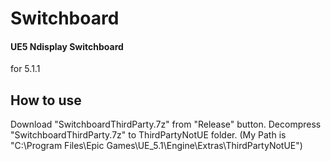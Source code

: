 # Switchboard

#### UE5 Ndisplay Switchboard
for 5.1.1

## How to use
Download "SwitchboardThirdParty.7z" from "Release" button.
Decompress "SwitchboardThirdParty.7z" to ThirdPartyNotUE folder. (My Path is "C:\Program Files\Epic Games\UE_5.1\Engine\Extras\ThirdPartyNotUE")
